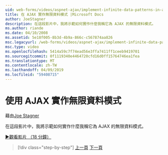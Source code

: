 ```yaml
---
uid: web-forms/videos/aspnet-ajax/implement-infinite-data-patterns-in-ajax
title: 在 AJAX 實作無限資料模式 |Microsoft Docs
author: JoeStagner
description: 在這段影片中，我將示範如何實作什麼我稱它為 AJAX 的無限資料模式。
ms.author: riande
ms.date: 04/10/2008
ms.assetid: 5e18f005-8b3d-4b9a-866c-c567874aa826
msc.legacyurl: /web-forms/videos/aspnet-ajax/implement-infinite-data-patterns-in-ajax
msc.type: video
ms.openlocfilehash: 5414a59c7f74ead56e3ffa7411ff1ceeb9419701
ms.sourcegitcommit: 0f1119340e4464720cfd16d0ff15764746ea1fea
ms.translationtype: MT
ms.contentlocale: zh-TW
ms.lasthandoff: 04/09/2019
ms.locfileid: "59408715"
---
```

# <a name="implement-infinite-data-patterns-in-ajax"></a>使用 AJAX 實作無限資料模式

藉由[Joe Stagner](https://github.com/JoeStagner)

在這段影片中，我將示範如何實作什麼我稱它為 AJAX 的無限資料模式。

[&#9654;觀看影片 （18 分鐘）](https://channel9.msdn.com/Blogs/ASP-NET-Site-Videos/implement-infinite-data-patterns-in-ajax)

> [!div class="step-by-step"]
> [上一頁](use-aspnet-ajax-cascading-drop-down-control-to-access-a-database.md)
> [下一頁](basic-aspnet-authentication-in-an-ajax-enabled-application.md)
